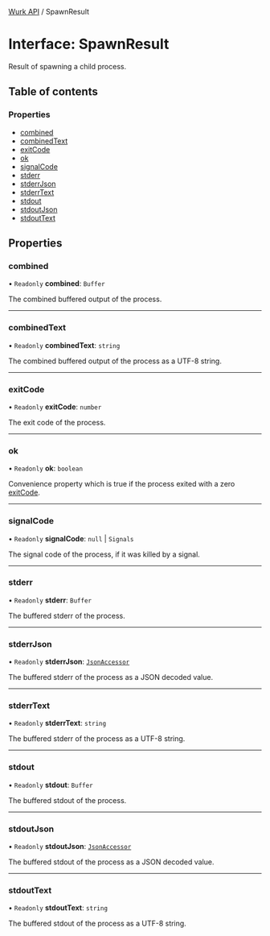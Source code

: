 [Wurk API](../README.md) / SpawnResult

# Interface: SpawnResult

Result of spawning a child process.

## Table of contents

### Properties

- [combined](SpawnResult.md#combined)
- [combinedText](SpawnResult.md#combinedtext)
- [exitCode](SpawnResult.md#exitcode)
- [ok](SpawnResult.md#ok)
- [signalCode](SpawnResult.md#signalcode)
- [stderr](SpawnResult.md#stderr)
- [stderrJson](SpawnResult.md#stderrjson)
- [stderrText](SpawnResult.md#stderrtext)
- [stdout](SpawnResult.md#stdout)
- [stdoutJson](SpawnResult.md#stdoutjson)
- [stdoutText](SpawnResult.md#stdouttext)

## Properties

### combined

• `Readonly` **combined**: `Buffer`

The combined buffered output of the process.

___

### combinedText

• `Readonly` **combinedText**: `string`

The combined buffered output of the process as a UTF-8 string.

___

### exitCode

• `Readonly` **exitCode**: `number`

The exit code of the process.

___

### ok

• `Readonly` **ok**: `boolean`

Convenience property which is true if the process exited with a zero
[exitCode](SpawnResult.md#exitcode).

___

### signalCode

• `Readonly` **signalCode**: ``null`` \| `Signals`

The signal code of the process, if it was killed by a signal.

___

### stderr

• `Readonly` **stderr**: `Buffer`

The buffered stderr of the process.

___

### stderrJson

• `Readonly` **stderrJson**: [`JsonAccessor`](../classes/JsonAccessor.md)

The buffered stderr of the process as a JSON decoded value.

___

### stderrText

• `Readonly` **stderrText**: `string`

The buffered stderr of the process as a UTF-8 string.

___

### stdout

• `Readonly` **stdout**: `Buffer`

The buffered stdout of the process.

___

### stdoutJson

• `Readonly` **stdoutJson**: [`JsonAccessor`](../classes/JsonAccessor.md)

The buffered stdout of the process as a JSON decoded value.

___

### stdoutText

• `Readonly` **stdoutText**: `string`

The buffered stdout of the process as a UTF-8 string.
